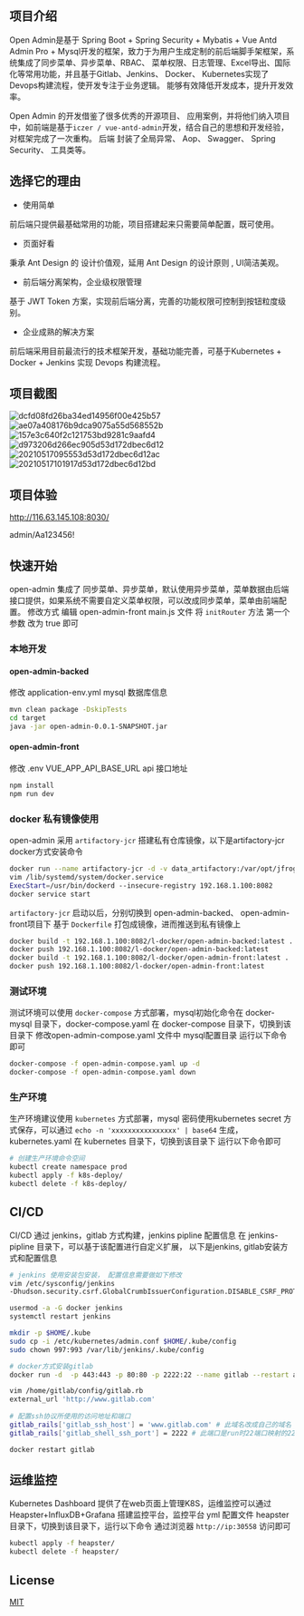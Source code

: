 ## 项目介绍

Open Admin是基于 Spring Boot + Spring Security + Mybatis + Vue Antd Admin Pro + Mysql开发的框架，致力于为用户生成定制的前后端脚手架框架，系统集成了同步菜单、异步菜单、RBAC、 菜单权限、日志管理、Excel导出、国际化等常用功能，并且基于Gitlab、Jenkins、 Docker、 Kubernetes实现了Devops构建流程，使开发专注于业务逻辑。 能够有效降低开发成本，提升开发效率。

Open Admin 的开发借鉴了很多优秀的开源项目、 应用案例，并将他们纳入项目中，如前端是基于`iczer / vue-antd-admin`开发，结合自己的思想和开发经验，对框架完成了一次重构。 后端 封装了全局异常、 Aop、 Swagger、 Spring Security、 工具类等。

## 选择它的理由


- 使用简单

前后端只提供最基础常用的功能，项目搭建起来只需要简单配置，既可使用。

- 页面好看

秉承 Ant Design 的 设计价值观，延用 Ant Design 的设计原则 , UI简洁美观。

- 前后端分离架构，企业级权限管理

基于 JWT Token 方案，实现前后端分离，完善的功能权限可控制到按钮粒度级别。

- 企业成熟的解决方案

前后端采用目前最流行的技术框架开发，基础功能完善，可基于Kubernetes + Docker + Jenkins 实现 Devops 构建流程。


## 项目截图

![dcfd08fd26ba34ed14956f00e425b57](https://user-images.githubusercontent.com/45785238/123389408-6d603b80-d5cc-11eb-80be-871abf2eadb7.png)
![ae07a408176b9dca9075a55d568552b](https://user-images.githubusercontent.com/45785238/123389431-74874980-d5cc-11eb-9462-2fc00926337d.png)
![157e3c640f2c121753bd9281c9aafd4](https://user-images.githubusercontent.com/45785238/123389440-76e9a380-d5cc-11eb-9cdb-2182c84fa74a.png)
![d973206d266ec905d53d172dbec6d12](https://user-images.githubusercontent.com/45785238/123389447-78b36700-d5cc-11eb-9010-ef942d8287ba.png)
![20210517095553d53d172dbec6d12ac](https://user-images.githubusercontent.com/45785238/123389467-7c46ee00-d5cc-11eb-88c2-2aa134728370.png)
![20210517101917d53d172dbec6d12bd](https://user-images.githubusercontent.com/45785238/123389478-7f41de80-d5cc-11eb-81d1-2ed8c09ddfe8.png)


## 项目体验

http://116.63.145.108:8030/

admin/Aa123456!

## 快速开始

open-admin 集成了 同步菜单、异步菜单，默认使用异步菜单，菜单数据由后端接口提供，如果系统不需要自定义菜单权限，可以改成同步菜单，菜单由前端配置。 修改方式 
编辑 open-admin-front main.js 文件 将 `initRouter` 方法 第一个参数 改为 true 即可

### 本地开发

#### open-admin-backed

修改 application-env.yml mysql 数据库信息

```bash
mvn clean package -DskipTests
cd target
java -jar open-admin-0.0.1-SNAPSHOT.jar
```

#### open-admin-front

修改 .env VUE_APP_API_BASE_URL api 接口地址

```bash
npm install 
npm run dev
```

### docker 私有镜像使用

open-admin 采用 `artifactory-jcr` 搭建私有仓库镜像，以下是artifactory-jcr docker方式安装命令
```bash
docker run --name artifactory-jcr -d -v data_artifactory:/var/opt/jfrog/artifactory -p 8082:8082 -p 8083:8083 docker.bintray.io/jfrog/artifactory-jcr:latest
vim /lib/systemd/system/docker.service 
ExecStart=/usr/bin/dockerd --insecure-registry 192.168.1.100:8082
docker service start

```

`artifactory-jcr` 启动以后，分别切换到 open-admin-backed、 open-admin-front项目下 基于 `Dockerfile` 打包成镜像，进而推送到私有镜像上

```bash
docker build -t 192.168.1.100:8082/l-docker/open-admin-backed:latest .
docker push 192.168.1.100:8082/l-docker/open-admin-backed:latest
docker build -t 192.168.1.100:8082/l-docker/open-admin-front:latest .
docker push 192.168.1.100:8082/l-docker/open-admin-front:latest
```

### 测试环境

测试环境可以使用 `docker-compose` 方式部署，mysql初始化命令在 docker-mysql 目录下，docker-compose.yaml 在 docker-compose 目录下，切换到该目录下 修改open-admin-compose.yaml 文件中 mysql配置目录 运行以下命令即可

```bash
docker-compose -f open-admin-compose.yaml up -d
docker-compose -f open-admin-compose.yaml down
```


### 生产环境

生产环境建议使用 `kubernetes` 方式部署，mysql 密码使用kubernetes secret 方式保存，可以通过 `echo -n 'xxxxxxxxxxxxxxxx' | base64` 生成， kubernetes.yaml 在 kubernetes 目录下，切换到该目录下 运行以下命令即可

```bash
# 创建生产环境命令空间
kubectl create namespace prod
kubectl apply -f k8s-deploy/
kubectl delete -f k8s-deploy/
```

## CI/CD

CI/CD 通过 jenkins，gitlab 方式构建，jenkins pipline 配置信息 在 jenkins-pipline 目录下，可以基于该配置进行自定义扩展， 以下是jenkins, gitlab安装方式和配置信息

```bash
# jenkins 使用安装包安装， 配置信息需要做如下修改
vim /etc/sysconfig/jenkins
-Dhudson.security.csrf.GlobalCrumbIssuerConfiguration.DISABLE_CSRF_PROTECTION=true

usermod -a -G docker jenkins
systemctl restart jenkins

mkdir -p $HOME/.kube  
sudo cp -i /etc/kubernetes/admin.conf $HOME/.kube/config
sudo chown 997:993 /var/lib/jenkins/.kube/config
```

```bash
# docker方式安装gitlab
docker run -d  -p 443:443 -p 80:80 -p 2222:22 --name gitlab --restart always -v /home/gitlab/config:/etc/gitlab -v /home/gitlab/logs:/var/log/gitlab -v /home/gitlab/data:/var/opt/gitlab gitlab/gitlab-ce

vim /home/gitlab/config/gitlab.rb
external_url 'http://www.gitlab.com'
 
# 配置ssh协议所使用的访问地址和端口
gitlab_rails['gitlab_ssh_host'] = 'www.gitlab.com' # 此域名改成自己的域名
gitlab_rails['gitlab_shell_ssh_port'] = 2222 # 此端口是run时22端口映射的2222端口

docker restart gitlab
```

## 运维监控

Kubernetes Dashboard 提供了在web页面上管理K8S，运维监控可以通过 Heapster+InfluxDB+Grafana 搭建监控平台，监控平台 yml 配置文件 heapster 目录下，切换到该目录下，运行以下命令 通过浏览器 `http://ip:30558` 访问即可

```bash
kubectl apply -f heapster/
kubectl delete -f heapster/
```

## License

[MIT](https://github.com/cxp1539/open-admin/blob/main/LICENSE)

